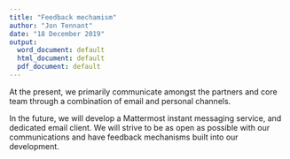 ```yaml
---
title: "Feedback mechamism"
author: "Jon Tennant"
date: "18 December 2019"
output:
  word_document: default
  html_document: default
  pdf_document: default
---
```



At the present, we primarily communicate amongst the partners and core team through a combination of email and personal channels.

In the future, we will develop a Mattermost instant messaging service, and dedicated email client. We will strive to be as open as possible with our communications and have feedback mechanisms built into our development.